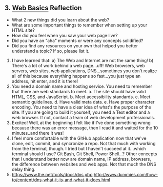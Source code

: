 ## 3. [Web Basics](3_web_basics/readme.md) Reflection

* What 2 new things did you learn about the web?
* What are some important things to remember when setting up your HTML site?
* How did you feel when you saw your web page live?
* Did you have an "aha" moments or were any concepts solidified?
* Did you find any resources on your own that helped you better understand a topic? If so, please list it.

1. I have learned that: a) The Web and Internet are not the same thing! b) There's a lot of work behind a web page...uff! Web browsers, web servers, web sites, web applications, DNS...sometimes you don't realize all of this because everything happens so fast...you just type an address, hit enter, and it is there!
2. You need a domain name and hosting service. 
You need to remember that there are web standards to meet. 
	a. The site should have valid HTML, CSS, and JavaScript.
	b. Meet accessibility standards.
	c. Meet semantic guidelines.
	d. Have valid meta data.
	e. Have proper character encoding.
You need to have a clear idea of what's the purpose of the site.
If you are going to build it yourself, you need a Text editor and a web browser. If not, contact a team of web development professionals.
3. Excited! Well, at the beginning I felt like if I've done something wrong because there was an error message, then I read it and waited for the 10 minutes..and there it was!
4. I feel more comfortable with the GitHub application now that we've clone, edit, commit, and syncronize a repo. Not that much with working from the terminal, though. I tried but I haven't succeed at it...which terminal should I use? Git Bash, Git Shell, Power Shell...?
Other concepts that I understand better now are domain name, IP address, browsers, the difference between websites and web apps. Not that much the DNS delay thing.
5. https://www.the.net/tools/docs/dns.php
http://www.dummies.com/how-to/content/dns-what-it-is-and-what-it-does.html